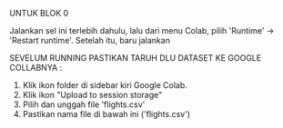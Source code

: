 UNTUK BLOK 0

Jalankan sel ini terlebih dahulu, lalu dari menu Colab, pilih 'Runtime' -> 'Restart runtime'. Setelah itu, baru jalankan

SEVELUM RUNNING PASTIKAN TARUH DLU DATASET KE GOOGLE COLLABNYA :

1. Klik ikon folder di sidebar kiri Google Colab.
2. Klik ikon "Upload to session storage" 
3. Pilih dan unggah file 'flights.csv'
4. Pastikan nama file di bawah ini ('flights.csv') 


